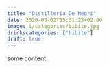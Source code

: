 ```yaml
---
title: "Distilleria De Negri"
date: 2020-03-02T15:31:23+02:00
image: i/categories/bibite.jpg
drinkscategories: ["bibite"] 
draft: true
---
```


some content
